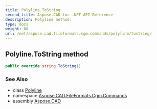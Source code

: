 ```yaml
---
title: Polyline.ToString
second_title: Aspose.CAD for .NET API Reference
description: Polyline method. 
type: docs
weight: 60
url: /net/aspose.cad.fileformats.cgm.commands/polyline/tostring/
---
```

## Polyline.ToString method

```csharp
public override string ToString()
```

### See Also

* class [Polyline](../)
* namespace [Aspose.CAD.FileFormats.Cgm.Commands](../../polyline/)
* assembly [Aspose.CAD](../../../)


